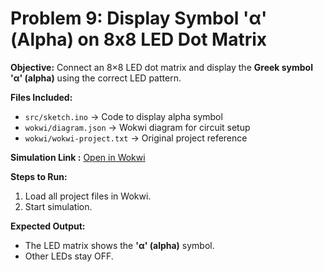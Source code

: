 # Problem 9: Display Symbol 'α' (Alpha) on 8x8 LED Dot Matrix

**Objective:**
Connect an 8×8 LED dot matrix and display the **Greek symbol 'α' (alpha)** using the correct LED pattern.

**Files Included:**

* `src/sketch.ino` → Code to display alpha symbol
* `wokwi/diagram.json` → Wokwi diagram for circuit setup
* `wokwi/wokwi-project.txt` → Original project reference

**Simulation Link :**
[Open in Wokwi](https://wokwi.com/projects/444998602020403201)

**Steps to Run:**

1. Load all project files in Wokwi.
2. Start simulation.

**Expected Output:**

* The LED matrix shows the **'α' (alpha)** symbol.
* Other LEDs stay OFF.
